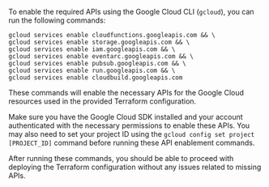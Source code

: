 To enable the required APIs using the Google Cloud CLI (`gcloud`), you can run the following commands:

```
gcloud services enable cloudfunctions.googleapis.com && \
gcloud services enable storage.googleapis.com && \
gcloud services enable iam.googleapis.com && \
gcloud services enable eventarc.googleapis.com && \
gcloud services enable pubsub.googleapis.com && \
gcloud services enable run.googleapis.com && \
gcloud services enable cloudbuild.googleapis.com

```

These commands will enable the necessary APIs for the Google Cloud resources used in the provided Terraform configuration.

Make sure you have the Google Cloud SDK installed and your account authenticated with the necessary permissions to enable these APIs. You may also need to set your project ID using the `gcloud config set project [PROJECT_ID]` command before running these API enablement commands.

After running these commands, you should be able to proceed with deploying the Terraform configuration without any issues related to missing APIs.